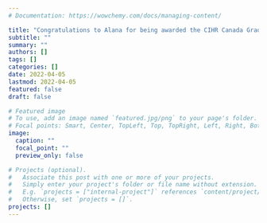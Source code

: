 ```yaml
---
# Documentation: https://wowchemy.com/docs/managing-content/

title: "Congratulations to Alana for being awarded the CIHR Canada Graduate Scholarship - Masters"
subtitle: ""
summary: ""
authors: []
tags: []
categories: []
date: 2022-04-05
lastmod: 2022-04-05
featured: false
draft: false

# Featured image
# To use, add an image named `featured.jpg/png` to your page's folder.
# Focal points: Smart, Center, TopLeft, Top, TopRight, Left, Right, BottomLeft, Bottom, BottomRight.
image:
  caption: ""
  focal_point: ""
  preview_only: false

# Projects (optional).
#   Associate this post with one or more of your projects.
#   Simply enter your project's folder or file name without extension.
#   E.g. `projects = ["internal-project"]` references `content/project/deep-learning/index.md`.
#   Otherwise, set `projects = []`.
projects: []
---
```

